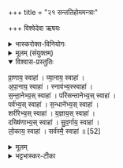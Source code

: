 +++
title = "२१ सन्ततिहोममन्त्राः"

+++
विश्वेदेवा ऋषयः

<details><summary>भास्करोक्त-विनियोगः</summary>

1अथ नक्तं होमेष्वेव सन्ततिहोमाः - प्राणाय स्वाहा व्यानाय स्वाहा इत्याद्याः ।
</details>


<details><summary>मूलम् (संयुक्तम्)</summary>

प्रा॒णाय॒ स्वाहा॑ व्या॒नाय॒ स्वाहा॑ऽपा॒नाय॒ स्वाहा॒ स्नाव॑भ्य॒स्स्वाहा॑ सन्ता॒नेभ्य॒स्स्वाहा॒ परि॑सन्तानेभ्य॒स्स्वाहा॒ पर्व॑भ्य॒स्स्वाहा॑ स॒न्धाने॑भ्य॒स्स्वाहा॒ शरी॑रेभ्य॒स्स्वाहा॑ य॒ज्ञाय॒ स्वाहा॒ दख्षि॑णाभ्य॒स्स्वाहा॑ सुव॒र्गाय॒ स्वाहा॑ लो॒काय॒ स्वाहा॒ सर्व॑स्मै॒ स्वाहा॑ ॥ [52]  
</details>

<details open><summary>विश्वास-प्रस्तुतिः</summary>

प्रा॒णाय॒ स्वाहा॑ । व्या॒नाय॒ स्वाहा॑ ।  
अ॒पा॒नाय॒ स्वाहा॑ । स्नाव॑भ्य॒स्स्वाहा॑ ।  
स॒न्ता॒नेभ्य॒स् स्वाहा॑ । परि॑सन्तानेभ्य॒स् स्वाहा॑ ।  
पर्व॑भ्य॒स् स्वाहा॑ । स॒न्धाने॑भ्य॒स् स्वाहा॑ ।  
शरी॑रेभ्य॒स् स्वाहा॑ । य॒ज्ञाय॒स् स्वाहा॑ ।  
दख्षि॑णाभ्य॒स् स्वाहा॑ । सु॒व॒र्गाय॒ स्वाहा॑ ।  
लो॒काय॒ स्वाहा॑ । सर्व॑स्मै॒ स्वाहा॑ ॥ [52]
</details>

<details><summary>मूलम्</summary>

प्रा॒णाय॒ स्वाहा॑ । व्या॒नाय॒ स्वाहा॑ ।  
अ॒पा॒नाय॒ स्वाहा॑ । स्नाव॑भ्य॒स्स्वाहा॑ ।  
स॒न्ता॒नेभ्य॒स् स्वाहा॑ । परि॑सन्तानेभ्य॒स् स्वाहा॑ ।  
पर्व॑भ्य॒स् स्वाहा॑ । स॒न्धाने॑भ्य॒स् स्वाहा॑ ।  
शरी॑रेभ्य॒स् स्वाहा॑ । य॒ज्ञाय॒स् स्वाहा॑ ।  
दख्षि॑णाभ्य॒स् स्वाहा॑ । सु॒व॒र्गाय॒ स्वाहा॑ ।  
लो॒काय॒ स्वाहा॑ । सर्व॑स्मै॒ स्वाहा॑ ॥ [52]
</details>

<details><summary>भट्टभास्कर-टीका</summary>

प्राणादयश्शब्दा निगदसिद्धाः ॥

इति सप्तमे चतुर्थे एकविंशोनुवाकः ॥  
</details>
